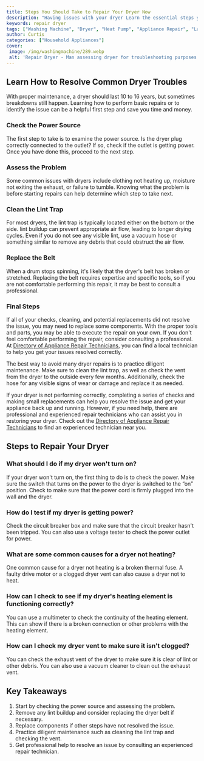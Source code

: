 ```yaml
---
title: Steps You Should Take to Repair Your Dryer Now
description: "Having issues with your dryer Learn the essential steps you should take to quickly and easily repair your dryer yourself Follow this guide to get your dryer up and running again in no time"
keywords: repair dryer
tags: ["Washing Machine", "Dryer", "Heat Pump", "Appliance Repair", "Laundry Appliances"]
author: Curtis
categories: ["Household Appliances"]
cover: 
 image: /img/washingmachine/289.webp
 alt: 'Repair Dryer - Man assessing dryer for troubleshooting purposes'
---
```

## Learn How to Resolve Common Dryer Troubles
With proper maintenance, a dryer should last 10 to 16 years, but sometimes breakdowns still happen. Learning how to perform basic repairs or to identify the issue can be a helpful first step and save you time and money. 

### Check the Power Source
The first step to take is to examine the power source. Is the dryer plug correctly connected to the outlet? If so, check if the outlet is getting power. Once you have done this, proceed to the next step. 

### Assess the Problem
Some common issues with dryers include clothing not heating up, moisture not exiting the exhaust, or failure to tumble. Knowing what the problem is before starting repairs can help determine which step to take next.

### Clean the Lint Trap
For most dryers, the lint trap is typically located either on the bottom or the side. lint buildup can prevent appropriate air flow, leading to longer drying cycles. Even if you do not see any visible lint, use a vacuum hose or something similar to remove any debris that could obstruct the air flow. 

### Replace the Belt
When a drum stops spinning, it's likely that the dryer's belt has broken or stretched. Replacing the belt requires expertise and specific tools, so if you are not comfortable performing this repair, it may be best to consult a professional.

### Final Steps
If all of your checks, cleaning, and potential replacements did not resolve the issue, you may need to replace some components. With the proper tools and parts, you may be able to execute the repair on your own. If you don't feel comfortable performing the repair, consider consulting a professional. At [Directory of Appliance Repair Technicians](./pages/appliance-repair-technicians), you can find a local technician to help you get your issues resolved correctly. 

The best way to avoid many dryer repairs is to practice diligent maintenance. Make sure to clean the lint trap, as well as check the vent from the dryer to the outside every few months. Additionally, check the hose for any visible signs of wear or damage and replace it as needed. 

If your dryer is not performing correctly, completing a series of checks and making small replacements can help you resolve the issue and get your appliance back up and running. However, if you need help, there are professional and experienced repair technicians who can assist you in restoring your dryer. Check out the [Directory of Appliance Repair Technicians](./pages/appliance-repair-technicians) to find an experienced technician near you.

## Steps to Repair Your Dryer

### What should I do if my dryer won't turn on?
If your dryer won't turn on, the first thing to do is to check the power. Make sure the switch that turns on the power to the dryer is switched to the “on” position. Check to make sure that the power cord is firmly plugged into the wall and the dryer.

### How do I test if my dryer is getting power?
Check the circuit breaker box and make sure that the circuit breaker hasn't been tripped. You can also use a voltage tester to check the power outlet for power.

### What are some common causes for a dryer not heating?
One common cause for a dryer not heating is a broken thermal fuse. A faulty drive motor or a clogged dryer vent can also cause a dryer not to heat.

### How can I check to see if my dryer's heating element is functioning correctly?
You can use a multimeter to check the continuity of the heating element. This can show if there is a broken connection or other problems with the heating element.

### How can I check my dryer vent to make sure it isn't clogged?
You can check the exhaust vent of the dryer to make sure it is clear of lint or other debris. You can also use a vacuum cleaner to clean out the exhaust vent.

## Key Takeaways 
1. Start by checking the power source and assessing the problem.
2. Remove any lint buildup and consider replacing the dryer belt if necessary. 
3. Replace components if other steps have not resolved the issue. 
4. Practice diligent maintenance such as cleaning the lint trap and checking the vent.
5. Get professional help to resolve an issue by consulting an experienced repair technician.
